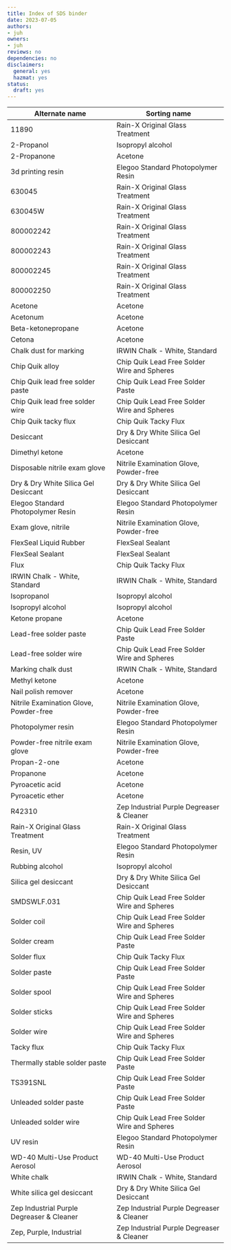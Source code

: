 ```yaml
---
title: Index of SDS binder
date: 2023-07-05
authors:
- juh
owners:
- juh
reviews: no
dependencies: no
disclaimers:
  general: yes
  hazmat: yes
status:
  draft: yes
---
```



Alternate name | Sorting name
-|-
11890 | Rain-X Original Glass Treatment
2-Propanol | Isopropyl alcohol
2-Propanone | Acetone
3d printing resin | Elegoo Standard Photopolymer Resin
630045 | Rain-X Original Glass Treatment
630045W | Rain-X Original Glass Treatment
800002242 | Rain-X Original Glass Treatment
800002243 | Rain-X Original Glass Treatment
800002245 | Rain-X Original Glass Treatment
800002250 | Rain-X Original Glass Treatment
Acetone | Acetone
Acetonum | Acetone
Beta-ketonepropane | Acetone
Cetona | Acetone
Chalk dust for marking | IRWIN Chalk - White, Standard
Chip Quik alloy | Chip Quik Lead Free Solder Wire and Spheres
Chip Quik lead free solder paste | Chip Quik Lead Free Solder Paste
Chip Quik lead free solder wire | Chip Quik Lead Free Solder Wire and Spheres
Chip Quik tacky flux | Chip Quik Tacky Flux
Desiccant | Dry & Dry White Silica Gel Desiccant
Dimethyl ketone | Acetone
Disposable nitrile exam glove | Nitrile Examination Glove, Powder-free
Dry & Dry White Silica Gel Desiccant | Dry & Dry White Silica Gel Desiccant
Elegoo Standard Photopolymer Resin | Elegoo Standard Photopolymer Resin
Exam glove, nitrile | Nitrile Examination Glove, Powder-free
FlexSeal Liquid Rubber | FlexSeal Sealant
FlexSeal Sealant | FlexSeal Sealant
Flux | Chip Quik Tacky Flux
IRWIN Chalk - White, Standard | IRWIN Chalk - White, Standard
Isopropanol | Isopropyl alcohol
Isopropyl alcohol | Isopropyl alcohol
Ketone propane | Acetone
Lead-free solder paste | Chip Quik Lead Free Solder Paste
Lead-free solder wire | Chip Quik Lead Free Solder Wire and Spheres
Marking chalk dust | IRWIN Chalk - White, Standard
Methyl ketone | Acetone
Nail polish remover | Acetone
Nitrile Examination Glove, Powder-free | Nitrile Examination Glove, Powder-free
Photopolymer resin | Elegoo Standard Photopolymer Resin
Powder-free nitrile exam glove | Nitrile Examination Glove, Powder-free
Propan-2-one | Acetone
Propanone | Acetone
Pyroacetic acid | Acetone
Pyroacetic ether | Acetone
R42310 | Zep Industrial Purple Degreaser & Cleaner
Rain-X Original Glass Treatment | Rain-X Original Glass Treatment
Resin, UV | Elegoo Standard Photopolymer Resin
Rubbing alcohol | Isopropyl alcohol
Silica gel desiccant | Dry & Dry White Silica Gel Desiccant
SMDSWLF.031 | Chip Quik Lead Free Solder Wire and Spheres
Solder coil | Chip Quik Lead Free Solder Wire and Spheres
Solder cream | Chip Quik Lead Free Solder Paste
Solder flux | Chip Quik Tacky Flux
Solder paste | Chip Quik Lead Free Solder Paste
Solder spool | Chip Quik Lead Free Solder Wire and Spheres
Solder sticks | Chip Quik Lead Free Solder Wire and Spheres
Solder wire | Chip Quik Lead Free Solder Wire and Spheres
Tacky flux | Chip Quik Tacky Flux
Thermally stable solder paste | Chip Quik Lead Free Solder Paste
TS391SNL | Chip Quik Lead Free Solder Paste
Unleaded solder paste | Chip Quik Lead Free Solder Paste
Unleaded solder wire | Chip Quik Lead Free Solder Wire and Spheres
UV resin | Elegoo Standard Photopolymer Resin
WD-40 Multi-Use Product Aerosol | WD-40 Multi-Use Product Aerosol
White chalk | IRWIN Chalk - White, Standard
White silica gel desiccant | Dry & Dry White Silica Gel Desiccant
Zep Industrial Purple Degreaser & Cleaner | Zep Industrial Purple Degreaser & Cleaner
Zep, Purple, Industrial | Zep Industrial Purple Degreaser & Cleaner

